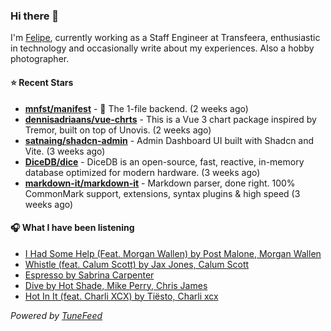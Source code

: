 ### Hi there 👋

I'm [Felipe](https://felipevm.com), currently working as a Staff Engineer at Transfeera, enthusiastic in technology and occasionally write about my experiences. Also a hobby photographer.

#### ⭐ Recent Stars
- **[mnfst/manifest](https://github.com/mnfst/manifest)** - 🦚 The 1-file backend.  (2 weeks ago)
- **[dennisadriaans/vue-chrts](https://github.com/dennisadriaans/vue-chrts)** - This is a Vue 3 chart package inspired by Tremor, built on top of Unovis. (2 weeks ago)
- **[satnaing/shadcn-admin](https://github.com/satnaing/shadcn-admin)** - Admin Dashboard UI built with Shadcn and Vite. (3 weeks ago)
- **[DiceDB/dice](https://github.com/DiceDB/dice)** - DiceDB is an open-source, fast, reactive, in-memory database optimized for modern hardware. (3 weeks ago)
- **[markdown-it/markdown-it](https://github.com/markdown-it/markdown-it)** - Markdown parser, done right. 100% CommonMark support, extensions, syntax plugins &amp; high speed (3 weeks ago)

#### 🎧 What I have been listening
- [I Had Some Help (Feat. Morgan Wallen) by Post Malone, Morgan Wallen](https://open.spotify.com/track/7221xIgOnuakPdLqT0F3nP)
- [Whistle (feat. Calum Scott) by Jax Jones, Calum Scott](https://open.spotify.com/track/4q05KbxYZ5JdkmrletgPjF)
- [Espresso by Sabrina Carpenter](https://open.spotify.com/track/2qSkIjg1o9h3YT9RAgYN75)
- [Dive by Hot Shade, Mike Perry, Chris James](https://open.spotify.com/track/2aXC0fD6qziwlOZZqhCqTd)
- [Hot In It (feat. Charli XCX) by Tiësto, Charli xcx](https://open.spotify.com/track/5pNFibJLq7dvoDVIIcQBkn)

_Powered by [TuneFeed](https://tunefeed.app?ref=github.com)_
